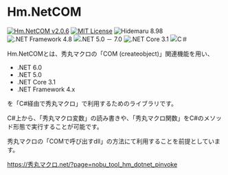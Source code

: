 # Hm.NetCOM

[![Hm.NetCOM v2.0.6](https://img.shields.io/badge/Hm.NetCOM-v2.0.6-6479ff.svg)](https://github.com/komiyamma/hidemaru_dotnet_com/releases)
[![MIT License](https://img.shields.io/badge/license-MIT-blue.svg?style=flat)](LICENSE)
![Hidemaru 8.98](https://img.shields.io/badge/Hidemaru-v8.98-6479ff.svg)
![.NET Framework 4.8](https://img.shields.io/badge/.NET_Framework-4.7_－_4.8-6479ff.svg)
![.NET 5.0 － 7.0](https://img.shields.io/badge/.NET-5.0_－_7.0-6479ff.svg)
![.NET Core 3.1](https://img.shields.io/badge/.NET_Core-3.1-6479ff.svg)
![C＃](https://img.shields.io/badge/C＃-v7.3_over-6479ff.svg)


Hm.NetCOMとは、秀丸マクロの「COM (createobject)」関連機能を用い、
- .NET 6.0
- .NET 5.0
- .NET Core 3.1
- .NET Framework 4.x

を「C#経由で秀丸マクロ」で利用するためのライブラリです。  


C#上から、「秀丸マクロ変数」の読み書きや、「秀丸マクロ関数」をC#のメソッド形態で実行することが可能です。  

秀丸マクロの「COMで呼び出すdll」の方法にて利用することを前提としています。  

https://秀丸マクロ.net/?page=nobu_tool_hm_dotnet_pinvoke